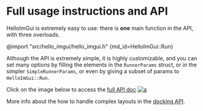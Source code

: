 # Full usage instructions and API

HelloImGui is extremely easy to use: there is **one** main function in the API, with three overloads.

@import "src/hello_imgui/hello_imgui.h" {md_id=HelloImGui::Run}

Although the API is extremely simple, it is highly customizable, and you can set many options by filling the elements in the `RunnerParams` struct, or in the simpler  `SimpleRunnerParams`, or even by giving a subset of params to `HelloImGui::Run`.

Click on the image below to access the [full API doc](../../src/hello_imgui/hello_imgui_api.md)
[![a](../../src/hello_imgui/doc_src/hello_imgui_diagram.png)](../../src/hello_imgui/hello_imgui_api.md)

More info about the how to handle complex layouts in the [docking API](../../src/hello_imgui/hello_imgui_api.md#docking).

